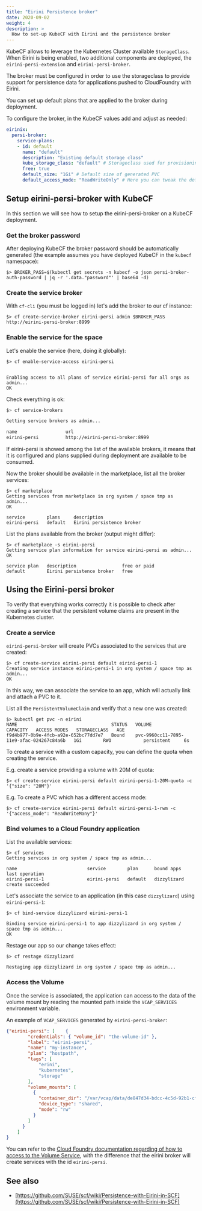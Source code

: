 ```yaml
---
title: "Eirini Persistence broker"
date: 2020-09-02
weight: 4
description: >
  How to set-up KubeCF with Eirini and the persistence broker
---
```


KubeCF allows to leverage the Kubernetes Cluster available `StorageClass`. When Eirini is being enabled, two additional components are deployed, the `eirini-persi-extension` and `eirini-persi-broker`.

The broker must be configured in order to use the storageclass to provide support for persistence data for applications pushed to CloudFoundry with Eirini.

You can set up default plans that are applied to the broker during deployment. 

To configure the broker, in the KubeCF values add and adjust as needed:

```yaml
eirinix:
  persi-broker:
    service-plans:
    - id: default
      name: "default"
      description: "Existing default storage class"
      kube_storage_class: "default" # Storageclass used for provisioning
      free: true
      default_size: "1Gi" # Default size of generated PVC
      default_access_mode: "ReadWriteOnly" # Here you can tweak the default access mode for new PVCs
```

## Setup eirini-persi-broker with KubeCF

In this section we will see how to setup the eirini-persi-broker on a KubeCF deployment.

### Get the broker password

After deploying KubeCF the broker password should be automatically generated (the example assumes you have deployed KubeCF in the `kubecf` namespace):

```
$> BROKER_PASS=$(kubectl get secrets -n kubecf -o json persi-broker-auth-password | jq -r '.data."password"' | base64 -d)
```

### Create the service broker

With `cf-cli` (you must be logged in) let's add the broker to our cf instance:
```
$> cf create-service-broker eirini-persi admin $BROKER_PASS http://eirini-persi-broker:8999
```

### Enable the service for the space

Let's enable the service (here, doing it globally):

```
$> cf enable-service-access eirini-persi


Enabling access to all plans of service eirini-persi for all orgs as admin...
OK

```

Check everything is ok:

```bash
$> cf service-brokers

Getting service brokers as admin...

name                  url
eirini-persi          http://eirini-persi-broker:8999
```

If eirini-persi is showed among the list of the available brokers, it means that it is configured and plans supplied during deployment are available to be consumed.


Now the broker should be available in the marketplace, list all the broker services:

```
$> cf marketplace
Getting services from marketplace in org system / space tmp as admin...
OK

service        plans     description
eirini-persi   default   Eirini persistence broker
```


List the plans available from the broker (output might differ):
```
$> cf marketplace -s eirini-persi
Getting service plan information for service eirini-persi as admin...
OK

service plan   description                 free or paid
default        Eirini persistence broker   free
```



## Using the Eirini-persi broker

To verify that everything works correctly it is possible to check after creating a service that the persistent volume claims are present in the Kubernetes cluster.

### Create a service

`eirini-persi-broker` will create PVCs associated to the services that are created:

```
$> cf create-service eirini-persi default eirini-persi-1
Creating service instance eirini-persi-1 in org system / space tmp as admin...
OK
```

In this way, we can associate the service to an app, which will actually link and attach a PVC to it.

List all the ```PersistentVolumeClaim``` and verify that a new one was created:

```
$> kubectl get pvc -n eirini
NAME                                   STATUS   VOLUME                                     CAPACITY   ACCESS MODES   STORAGECLASS   AGE
f9d4b977-0b9e-4fcb-a92e-652bc77dd7e7   Bound    pvc-9960cc11-7895-11e9-afac-024267c84a6b   1Gi        RWO            persistent     6s

```

To create a service with a custom capacity, you can define the quota when creating the service.

E.g. create a service providing a volume with 20M of quota:

```
$> cf create-service eirini-persi default eirini-persi-1-20M-quota -c '{"size": "20M"}'
```

E.g. To create a PVC which has a different access mode:


```
$> cf create-service eirini-persi default eirini-persi-1-rwm -c '{"access_mode": "ReadWriteMany"}'
```


### Bind volumes to a Cloud Foundry application

List the available services:

```
$> cf services
Getting services in org system / space tmp as admin...

name                          service        plan      bound apps    last operation
eirini-persi-1                eirini-persi   default   dizzylizard   create succeeded
```

Let's associate the service to an application (in this case ```dizzylizard```) using ```eirini-persi-1```:

```
$> cf bind-service dizzylizard eirini-persi-1

Binding service eirini-persi-1 to app dizzylizard in org system / space tmp as admin...
OK

```

Restage our app so our change takes effect:
```
$> cf restage dizzylizard

Restaging app dizzylizard in org system / space tmp as admin...
```


### Access the Volume

Once the service is associated, the application can access to the data of the volume mount by reading the mounted path inside the ```VCAP_SERVICES``` environment variable.

An example of ```VCAP_SERVICES``` generated by ```eirini-persi-broker```:

```json
{"eirini-persi": [	  {
		"credentials": { "volume_id": "the-volume-id" },
		"label": "eirini-persi",
		"name": "my-instance",
		"plan": "hostpath",
		"tags": [
			"erini",
			"kubernetes",
			"storage"
		],
		"volume_mounts": [
		  {
			"container_dir": "/var/vcap/data/de847d34-bdcc-4c5d-92b1-cf2158a15b47",
			"device_type": "shared",
			"mode": "rw"
		  }
		]
	  }
	]
}
```

You can refer to the [Cloud Foundry documentation regarding of how to access to the Volume Service](https://docs.cloudfoundry.org/devguide/services/using-vol-services.html), with the difference that the eirini broker will create services with the id ```eirini-persi```.


## See also

- [https://github.com/SUSE/scf/wiki/Persistence-with-Eirini-in-SCF](https://github.com/SUSE/scf/wiki/Persistence-with-Eirini-in-SCF)